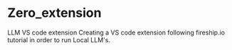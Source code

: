 # Zero_extension
LLM VS code extension
Creating a VS code extension following fireship.io tutorial in order to run Local LLM's.
